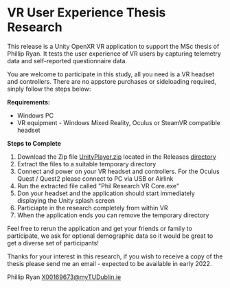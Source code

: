 # VR User Experience Thesis Research

This release is a Unity OpenXR VR application to support the MSc thesis of Phillip Ryan.  It tests the user experience of VR users by capturing telemetry data and self-reported questionnaire data. 

You are welcome to participate in this study, all you need is a VR headset and controllers.  There are no appstore purchases or sideloading required, sinply follow the steps below:

**Requirements:**
- Windows PC
- VR equipment - Windows Mixed Reality, Oculus or SteamVR compatible headset

**Steps to Complete**
 
1. Download the Zip file [UnityPlayer.zip](https://github.com/x00169673/Thesis/releases/download/v0.3/UnityPlayer.zip) located in the Releases [directory](https://github.com/x00169673/Thesis/releases)
2. Extract the files to a suitable temporary directory
3. Connect and power on your VR headset and controllers.  For the Oculus Quest / Quest2 please connect to PC via USB or Airlink
4. Run the extracted file called "Phil Research VR Core.exe"  
5. Don your headset and the application should start immediately displaying the Unity splash screen
6. Particiapte in the research completely from within VR
7. When the application ends you can remove the temporary directory  

Feel free to rerun the application and get your friends or family to participate, we ask for optional demographic data so it would be great to get a diverse set of participants!  


Thanks for your interest in this research, if you wish to receive a copy of the thesis please send me an email - expected to be available in early 2022.

Phillip Ryan X00169673@myTUDublin.ie

